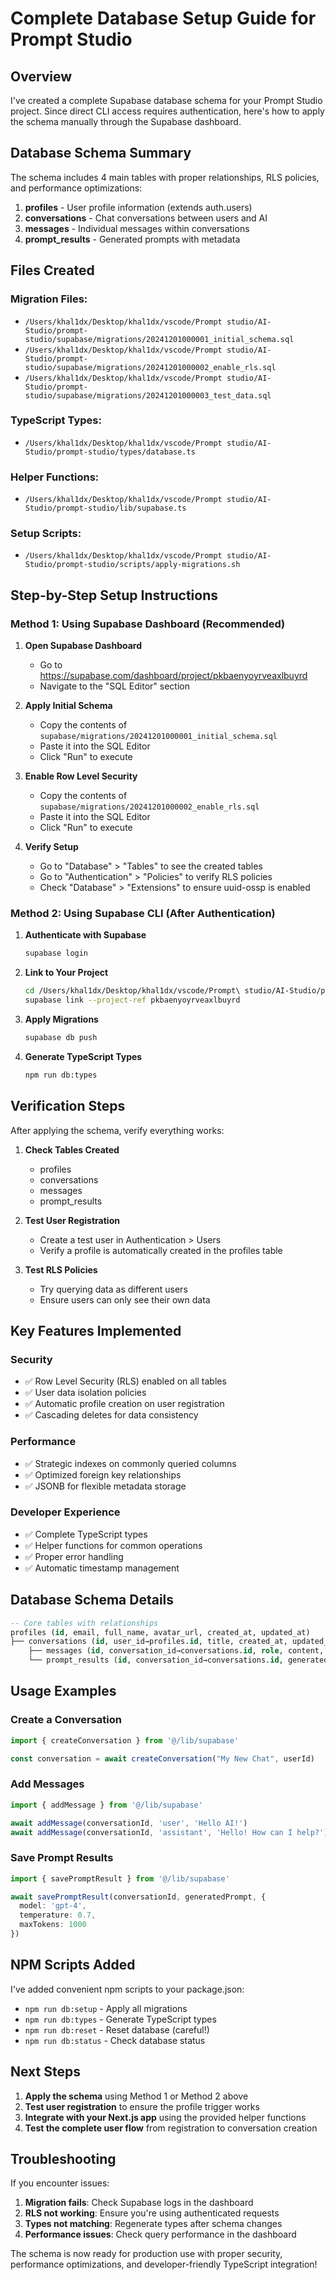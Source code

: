 # Complete Database Setup Guide for Prompt Studio

## Overview

I've created a complete Supabase database schema for your Prompt Studio project. Since direct CLI access requires authentication, here's how to apply the schema manually through the Supabase dashboard.

## Database Schema Summary

The schema includes 4 main tables with proper relationships, RLS policies, and performance optimizations:

1. **profiles** - User profile information (extends auth.users)
2. **conversations** - Chat conversations between users and AI
3. **messages** - Individual messages within conversations  
4. **prompt_results** - Generated prompts with metadata

## Files Created

### Migration Files:
- `/Users/khal1dx/Desktop/khal1dx/vscode/Prompt studio/AI-Studio/prompt-studio/supabase/migrations/20241201000001_initial_schema.sql`
- `/Users/khal1dx/Desktop/khal1dx/vscode/Prompt studio/AI-Studio/prompt-studio/supabase/migrations/20241201000002_enable_rls.sql`
- `/Users/khal1dx/Desktop/khal1dx/vscode/Prompt studio/AI-Studio/prompt-studio/supabase/migrations/20241201000003_test_data.sql`

### TypeScript Types:
- `/Users/khal1dx/Desktop/khal1dx/vscode/Prompt studio/AI-Studio/prompt-studio/types/database.ts`

### Helper Functions:
- `/Users/khal1dx/Desktop/khal1dx/vscode/Prompt studio/AI-Studio/prompt-studio/lib/supabase.ts`

### Setup Scripts:
- `/Users/khal1dx/Desktop/khal1dx/vscode/Prompt studio/AI-Studio/prompt-studio/scripts/apply-migrations.sh`

## Step-by-Step Setup Instructions

### Method 1: Using Supabase Dashboard (Recommended)

1. **Open Supabase Dashboard**
   - Go to https://supabase.com/dashboard/project/pkbaenyoyrveaxlbuyrd
   - Navigate to the "SQL Editor" section

2. **Apply Initial Schema**
   - Copy the contents of `supabase/migrations/20241201000001_initial_schema.sql`
   - Paste it into the SQL Editor
   - Click "Run" to execute

3. **Enable Row Level Security**
   - Copy the contents of `supabase/migrations/20241201000002_enable_rls.sql`
   - Paste it into the SQL Editor  
   - Click "Run" to execute

4. **Verify Setup**
   - Go to "Database" > "Tables" to see the created tables
   - Go to "Authentication" > "Policies" to verify RLS policies
   - Check "Database" > "Extensions" to ensure uuid-ossp is enabled

### Method 2: Using Supabase CLI (After Authentication)

1. **Authenticate with Supabase**
   ```bash
   supabase login
   ```

2. **Link to Your Project**
   ```bash
   cd /Users/khal1dx/Desktop/khal1dx/vscode/Prompt\ studio/AI-Studio/prompt-studio
   supabase link --project-ref pkbaenyoyrveaxlbuyrd
   ```

3. **Apply Migrations**
   ```bash
   supabase db push
   ```

4. **Generate TypeScript Types**
   ```bash
   npm run db:types
   ```

## Verification Steps

After applying the schema, verify everything works:

1. **Check Tables Created**
   - profiles
   - conversations  
   - messages
   - prompt_results

2. **Test User Registration**
   - Create a test user in Authentication > Users
   - Verify a profile is automatically created in the profiles table

3. **Test RLS Policies**
   - Try querying data as different users
   - Ensure users can only see their own data

## Key Features Implemented

### Security
- ✅ Row Level Security (RLS) enabled on all tables
- ✅ User data isolation policies
- ✅ Automatic profile creation on user registration
- ✅ Cascading deletes for data consistency

### Performance
- ✅ Strategic indexes on commonly queried columns
- ✅ Optimized foreign key relationships
- ✅ JSONB for flexible metadata storage

### Developer Experience  
- ✅ Complete TypeScript types
- ✅ Helper functions for common operations
- ✅ Proper error handling
- ✅ Automatic timestamp management

## Database Schema Details

```sql
-- Core tables with relationships
profiles (id, email, full_name, avatar_url, created_at, updated_at)
├── conversations (id, user_id→profiles.id, title, created_at, updated_at)
    ├── messages (id, conversation_id→conversations.id, role, content, created_at)
    └── prompt_results (id, conversation_id→conversations.id, generated_prompt, metadata, created_at)
```

## Usage Examples

### Create a Conversation
```typescript
import { createConversation } from '@/lib/supabase'

const conversation = await createConversation("My New Chat", userId)
```

### Add Messages
```typescript
import { addMessage } from '@/lib/supabase'

await addMessage(conversationId, 'user', 'Hello AI!')
await addMessage(conversationId, 'assistant', 'Hello! How can I help?')
```

### Save Prompt Results
```typescript
import { savePromptResult } from '@/lib/supabase'

await savePromptResult(conversationId, generatedPrompt, {
  model: 'gpt-4',
  temperature: 0.7,
  maxTokens: 1000
})
```

## NPM Scripts Added

I've added convenient npm scripts to your package.json:

- `npm run db:setup` - Apply all migrations
- `npm run db:types` - Generate TypeScript types
- `npm run db:reset` - Reset database (careful!)
- `npm run db:status` - Check database status

## Next Steps

1. **Apply the schema** using Method 1 or Method 2 above
2. **Test user registration** to ensure the profile trigger works
3. **Integrate with your Next.js app** using the provided helper functions
4. **Test the complete user flow** from registration to conversation creation

## Troubleshooting

If you encounter issues:

1. **Migration fails**: Check Supabase logs in the dashboard
2. **RLS not working**: Ensure you're using authenticated requests
3. **Types not matching**: Regenerate types after schema changes
4. **Performance issues**: Check query performance in the dashboard

The schema is now ready for production use with proper security, performance optimizations, and developer-friendly TypeScript integration!